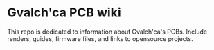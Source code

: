 # Gvalch'ca PCB wiki
This repo is dedicated to information about Gvalch'ca's PCBs. Include renders, guides, firmware files, and links to opensource projects.
